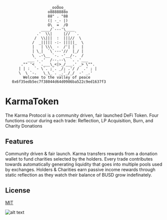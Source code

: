 
                           _
                        _ooOoo_
                       o8888888o
                       88" . "88
                       (| -_- |)
                       O\  =  /O
                    ____/`---'\____
                  .'  \\|     |//  `.
                 /  \\|||  :  |||//  \
                /  _||||| -:- |||||_  \
                |   | \\\  -  /'| |   |
                | \_|  `\`---'//  |_/ |
                \  .-\__ `-. -'__/-.  /
              ___`. .'  /--.--\  `. .'___
           ."" '<  `.___\_<|>_/___.' _> \"".
          | | :  `- \`. ;`. _/; .'/ /  .' ; |
          \  \ `-.   \_\_`. _.'_/_/  -' _.' 
            Welcome to the valley of peace
       0x6f35edb5ec7f38044d64d0986ba522c9ed1637f3

# KarmaToken

The Karma Protocol is a community driven, fair launched DeFi Token. Four functions occur during each trade: Reflection, LP Acquisition, Burn, and Charity Donations

## Features

Community driven & fair launch. 
Karma transfers rewards from a donation wallet to fund charities selected by the holders.
Every trade contributes towards automatically generating liquidity that goes into multiple pools used by exchanges.
Holders & Charities earn passive income rewards through static reflection as they watch their balance of BUSD grow indefinately.

## License
[MIT](https://choosealicense.com/licenses/mit/)

![alt text](https://wdogecoin.net/p-2.png)

